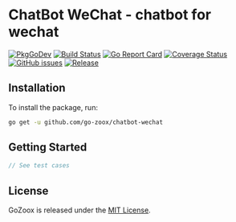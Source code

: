 # ChatBot WeChat - chatbot for wechat

[![PkgGoDev](https://pkg.go.dev/badge/github.com/go-zoox/chatbot-wechat)](https://pkg.go.dev/github.com/go-zoox/chatbot-wechat)
[![Build Status](https://github.com/go-zoox/chatbot-wechat/actions/workflows/ci.yml/badge.svg?branch=master)](https://github.com/go-zoox/chatbot-wechat/actions/workflows/ci.yml)
[![Go Report Card](https://goreportcard.com/badge/github.com/go-zoox/chatbot-wechat)](https://goreportcard.com/report/github.com/go-zoox/chatbot-wechat)
[![Coverage Status](https://coveralls.io/repos/github/go-zoox/chatbot-wechat/badge.svg?branch=master)](https://coveralls.io/github/go-zoox/chatbot-wechat?branch=master)
[![GitHub issues](https://img.shields.io/github/issues/go-zoox/chatbot-wechat.svg)](https://github.com/go-zoox/chatbot-wechat/issues)
[![Release](https://img.shields.io/github/tag/go-zoox/chatbot-wechat.svg?label=Release)](https://github.com/go-zoox/chatbot-wechat/tags)

## Installation
To install the package, run:
```bash
go get -u github.com/go-zoox/chatbot-wechat
```

## Getting Started

```go
// See test cases
```

## License
GoZoox is released under the [MIT License](./LICENSE).
